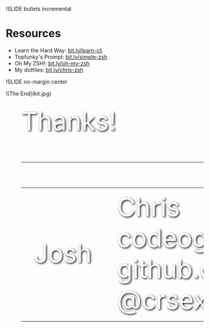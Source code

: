 !SLIDE bullets incremental
# Resources
*  Learn the Hard Way: [bit.ly/learn-cli](http://bit.ly/learn-cli)
*  Topfunky's Prompt: [bit.ly/simple-zsh](http://bit.ly/simple-zsh)
*  Oh My ZSH!: [bit.ly/oh-my-zsh](http://bit.ly/oh-my-zsh)
*  My dotfiles: [bit.ly/chris-zsh](http://bit.ly/chris-zsh)

!SLIDE no-margin center
<div style="text-shadow: 2px 2px 5px black; filter: dropshadow(color=#ff00ff, offx=2, offy=2); position: absolute; color: white; text-align:left; float: left; width: 50%; font-size: 50pt; padding:40px">
  Thanks!
  <hr />
  <table>
  <tr>
    <td>
    Josh
    </td>
    <td>
    Chris
  codeography.com
  github.com/csexton
  @crsexton
    </td>
    </tr>
    </table>
</div>
![The End](kit.jpg)

